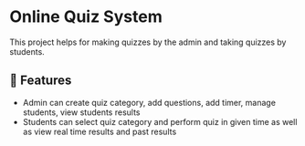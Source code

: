 # Online Quiz System
This project helps for making quizzes by the admin and taking quizzes by students.


## 🚀 Features
- Admin can create quiz category, add questions, add timer, manage students, view students results
- Students can select quiz category and perform quiz in given time as well as view real time results and past results
